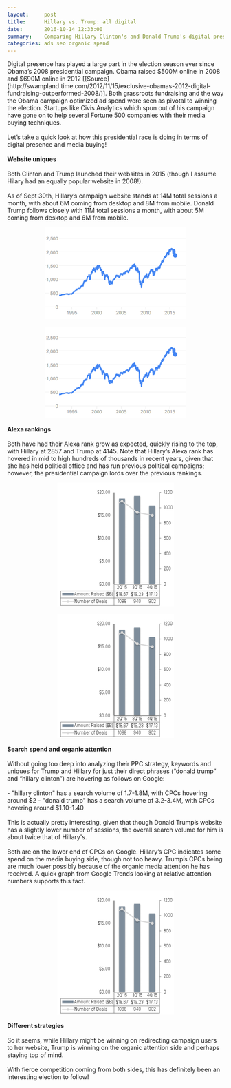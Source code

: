```yaml
---
layout:     post
title:      Hillary vs. Trump: all digital
date:       2016-10-14 12:33:00
summary:    Comparing Hillary Clinton's and Donald Trump's digital presence during the 2016 election cycle
categories: ads seo organic spend
---
```


<style>
.center-image
{
	text-align: center;
}
</style>

<p>
Digital presence has played a large part in the election season ever since Obama’s 2008 presidential campaign. Obama raised $500M online in 2008 and $690M online in 2012 [[Source](http://swampland.time.com/2012/11/15/exclusive-obamas-2012-digital-fundraising-outperformed-2008/)]. Both grassroots fundraising and the way the Obama campaign optimized ad spend were seen as pivotal to winning the election. Startups like Civis Analytics which spun out of his campaign have gone on to help several Fortune 500 companies with their media buying techniques.
<br><br>
Let’s take a quick look at how this presidential race is doing in terms of digital presence and media buying!
<br><br>
<b>Website uniques</b>
<br><br>
Both Clinton and Trump launched their websites in 2015 (though I assume Hilary had an equally popular website in 2008!).
<br><br>
As of Sept 30th, Hillary’s campaign website stands at 14M total sessions a month, with about 6M coming from desktop and 8M from mobile. Donald Trump follows closely with 11M total sessions a month, with about 5M coming from desktop and 6M from mobile.</p>

<div class="center-image">
<figure>
  <img src="/images/02-08-2016-image001.png" width="328" height="213"/>
</figure>
</div>

<div class="center-image">
<figure>
  <img src="/images/02-08-2016-image001.png" width="328" height="213"/>
</figure>
</div>

<p><b>Alexa rankings</b>
<br><br>
Both have had their Alexa rank grow as expected, quickly rising to the top, with Hillary at 2857 and Trump at 4145. Note that Hillary’s Alexa rank has hovered in mid to high hundreds of thousands in recent years, given that she has held political office and has run previous political campaigns; however, the presidential campaign lords over the previous rankings.</p>

<div class="center-image">
<figure>
  <img src="/images/02-08-2016-image002.png" width="271" height="288"/>
</figure>
</div>

<div class="center-image">
<figure>
  <img src="/images/02-08-2016-image002.png" width="271" height="288"/>
</figure>
</div>

<p>
<b>Search spend and organic attention</b>
<br><br>
Without going too deep into analyzing their PPC strategy, keywords and uniques for Trump and Hillary for just their direct phrases (“donald trump” and “hillary clinton”) are hovering as follows on Google:
<br><br>
- "hillary clinton" has a search volume of 1.7-1.8M, with CPCs hovering around $2
- "donald trump" has a search volume of 3.2-3.4M, with CPCs hovering around $1.10-1.40
<br><br>
This is actually pretty interesting, given that though Donald Trump’s website has a slightly lower number of sessions, the overall search volume for him is about twice that of Hillary's.
<br><br>
Both are on the lower end of CPCs on Google. Hillary’s CPC indicates some spend on the media buying side, though not too heavy. Trump’s CPCs being are much lower possibly because of the organic media attention he has received. A quick graph from Google Trends looking at relative attention numbers supports this fact.</p>

<div class="center-image">
<figure>
  <img src="/images/02-08-2016-image002.png" width="271" height="288"/>
</figure>
</div>

<p>
<b>Different strategies</b>
<br><br>
So it seems, while Hillary might be winning on redirecting campaign users to her website, Trump is winning on the organic attention side and perhaps staying top of mind.
<br><br>
With fierce competition coming from both sides, this has definitely been an interesting election to follow!
</p>


